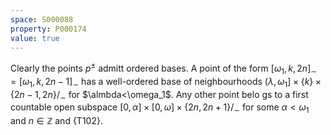 ```yaml
---
space: S000088
property: P000174
value: true
---
```


Clearly the points $p^\pm$ admitt ordered bases.
A point of the form $[\omega_1,k,2n]_\sim=[\omega_1,k,2n-1]_\sim$ has a well-ordered base of neighbourhoods
$(\lambda,\omega_1]\times\{k\}\times\{2n-1,2n\}/_\sim$ for $\almbda<\omega_1$.
Any other point belo gs to a first countable open subspace
$[0,\alpha]\times[0,\omega]\times\{2n,2n+1\}/_\sim$ for some $\alpha<\omega_1$ and $n\in\mathbb Z$
and {T102}.

